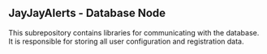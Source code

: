 ## JayJayAlerts - Database Node

This subrepository contains libraries for communicating with the database. 
It is responsible for storing all user configuration and registration data. 

